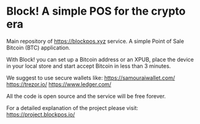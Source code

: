 # Block! A simple POS for the crypto era
Main repository of https://blockpos.xyz service. 
A simple Point of Sale Bitcoin (BTC) application.

With Block! you can set up a Bitcoin address or an XPUB, place the device in your local store and start accept Bitcoin in less than 3 minutes.

We suggest to use secure wallets like:
https://samouraiwallet.com/
https://trezor.io/
https://www.ledger.com/

All the code is open source and the service will be free forever.

For a detailed explanation of the project please visit: https://project.blockpos.io/

